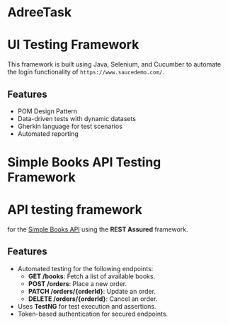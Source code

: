 # AdreeTask

# UI Testing Framework

This framework is built using Java, Selenium, and Cucumber to automate the login functionality of `https://www.saucedemo.com/`.

## Features
- POM Design Pattern
- Data-driven tests with dynamic datasets
- Gherkin language for test scenarios
- Automated reporting
# Simple Books API Testing Framework

# API testing framework 
for the [Simple Books API](https://github.com/vdespa/introduction-to-postman-course/blob/main/simple-books-api.md) using the **REST Assured** framework.

## Features
- Automated testing for the following endpoints:
  - **GET /books**: Fetch a list of available books.
  - **POST /orders**: Place a new order.
  - **PATCH /orders/{orderId}**: Update an order.
  - **DELETE /orders/{orderId}**: Cancel an order.
- Uses **TestNG** for test execution and assertions.
- Token-based authentication for secured endpoints.
